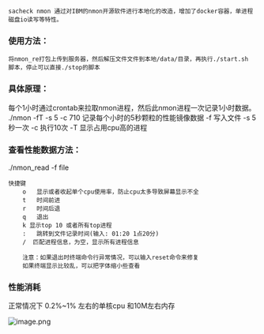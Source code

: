 `sacheck nmon 通过对IBM的nmon开源软件进行本地化的改造，增加了docker容器，单进程磁盘io读写等特性。`

### 使用方法：
    将nmon_re打包上传到服务器，然后解压文件文件到本地/data/目录，再执行./start.sh 脚本，停止可以直接./stop的脚本

### 具体原理：
   每个1小时通过crontab来拉取nmon进程，然后此nmon进程一次记录1小时数据。
   ./nmon -fT -s 5 -c 710  记录每个小时的5秒颗粒的性能镜像数据
   -f 写入文件
    -s 5秒一次
    -c 执行10次
    -T 显示占用cpu高的进程

### 查看性能数据方法：
   ./nmon_read -f file
   
    快捷键
        o	显示或者收起单个cpu使用率，防止cpu太多导致屏幕显示不全
        t	时间前进
        r	时间后退
        q	退出
        k 显示top 10 或者所有top进程
        :	跳转到文件记录时间(输入: 01:20 1点20分)
        /  匹配进程信息，为空，显示所有进程信息
 
        注意：如果退出时终端命令行异常情况，可以输入reset命令来修复
        如果终端显示比较乱，可以把字体缩小些查看

### 性能消耗
   正常情况下 0.2%~1% 左右的单核cpu 和10M左右内存

![image.png](/uploads/99B31F4DFF76446A8D19C484C1811525/image.png)

   


